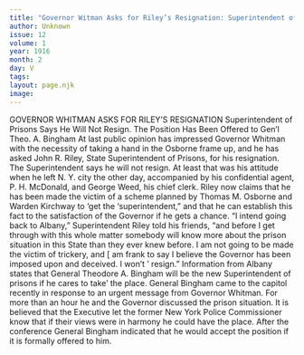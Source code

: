 ```yaml
---
title: "Governor Witman Asks for Riley’s Resignation: Superintendent of Prisons Says He Will Not Resign. The Position Has Been Offered to Gen’l Theo. A. Bingham"
author: Unknown
issue: 12
volume: 1
year: 1916
month: 2
day: V
tags:
layout: page.njk
image:
---
```

GOVERNOR WHITMAN ASKS FOR RILEY’S RESIGNATION    Superintendent of Prisons Says He Will Not Resign. The Position Has Been Offered to Gen’l Theo. A. Bingham    At last public opinion has impressed Governor Whitman with the necessity of taking a hand in the Osborne frame up, and he has asked John R. Riley, State Superintendent of Prisons, for his resignation. The Superintendent says he will not resign. At least that was his attitude when he left N. Y. city the other day, accompanied by his confidential agent, P. H. McDonald, and George Weed, his chief clerk. Riley now claims that he has been made the victim of a scheme planned by Thomas M. Osborne and Warden Kirchway to ‘get the ‘superintendent,” and that he can establish this fact to the satisfaction of the Governor if he gets a chance.    “I intend going back to Albany,” Superintendent Riley told his friends, “and before I get through with this whole matter somebody will know more about the prison situation in this State than they ever knew before. I am not going to be made the victim of trickery, and [ am frank to say I believe the Governor has been imposed upon and deceived. I won’t ’ resign.”    Information from Albany states that General Theodore A. Bingham will be the new Superintendent of prisons if he cares to take’ the place. General Bingham came to the capitol recently in response to an urgent message from Governor Whitman. For more than an hour he and the Governor discussed the prison situation. It is believed that the Executive let the former New York Police Commissioner know that if their views were in harmony he could have the place.    After the conference General Bingham indicated that he would accept the position if it is formally offered to him. 




